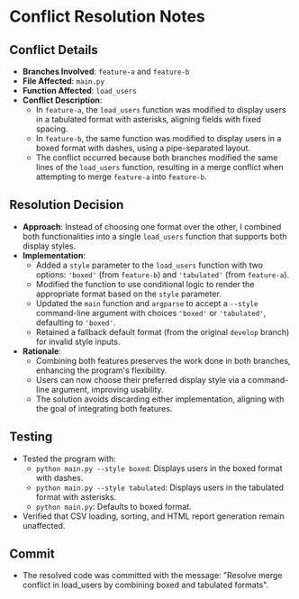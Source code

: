 # Conflict Resolution Notes

## Conflict Details

-   **Branches Involved**: `feature-a` and `feature-b`
-   **File Affected**: `main.py`
-   **Function Affected**: `load_users`
-   **Conflict Description**:
    -   In `feature-a`, the `load_users` function was modified to display users in a tabulated format with asterisks, aligning fields with fixed spacing.
    -   In `feature-b`, the same function was modified to display users in a boxed format with dashes, using a pipe-separated layout.
    -   The conflict occurred because both branches modified the same lines of the `load_users` function, resulting in a merge conflict when attempting to merge `feature-a` into `feature-b`.

## Resolution Decision

-   **Approach**: Instead of choosing one format over the other, I combined both functionalities into a single `load_users` function that supports both display styles.
-   **Implementation**:
    -   Added a `style` parameter to the `load_users` function with two options: `'boxed'` (from `feature-b`) and `'tabulated'` (from `feature-a`).
    -   Modified the function to use conditional logic to render the appropriate format based on the `style` parameter.
    -   Updated the `main` function and `argparse` to accept a `--style` command-line argument with choices `'boxed'` or `'tabulated'`, defaulting to `'boxed'`.
    -   Retained a fallback default format (from the original `develop` branch) for invalid style inputs.
-   **Rationale**:
    -   Combining both features preserves the work done in both branches, enhancing the program's flexibility.
    -   Users can now choose their preferred display style via a command-line argument, improving usability.
    -   The solution avoids discarding either implementation, aligning with the goal of integrating both features.

## Testing

-   Tested the program with:
    -   `python main.py --style boxed`: Displays users in the boxed format with dashes.
    -   `python main.py --style tabulated`: Displays users in the tabulated format with asterisks.
    -   `python main.py`: Defaults to boxed format.
-   Verified that CSV loading, sorting, and HTML report generation remain unaffected.

## Commit

-   The resolved code was committed with the message: "Resolve merge conflict in load_users by combining boxed and tabulated formats".
